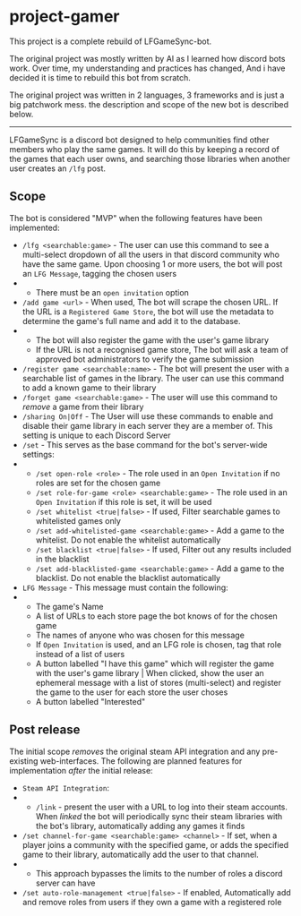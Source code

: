 # project-gamer

This project is a complete rebuild of LFGameSync-bot.

The original project was mostly written by AI as I learned how discord bots work. Over time, my understanding and practices has changed, And i have decided it is time to rebuild this bot from scratch.

The original project was written in 2 languages, 3 frameworks and is just a big patchwork mess. the description and scope of the new bot is described below.

----

LFGameSync is a discord bot designed to help communities find other members who play the same games.
It will do this by keeping a record of the games that each user owns, and searching those libraries when another user creates an `/lfg` post.

## Scope

The bot is considered "MVP" when the following features have been implemented:
- `/lfg <searchable:game>` - The user can use this command to see a multi-select dropdown of all the users in that discord community who have the same game. Upon choosing 1 or more users, the bot will post an `LFG Message`, tagging the chosen users
- - There must be an `open invitation` option
- `/add game <url>` - When used, The bot will scrape the chosen URL. If the URL is a `Registered Game Store`, the bot will use the metadata to determine the game's full name and add it to the database.
- - The bot will also register the game with the user's game library
  - If the URL is not a recognised game store, The bot will ask a team of approved bot administrators to verify the game submission
- `/register game <searchable:name>` - The bot will present the user with a searchable list of games in the library. The user can use this command to add a known game to their library
- `/forget game <searchable:game>` - The user will use this command to _remove_ a game from their library
- `/sharing On|Off` - The User will use these commands to enable and disable their game library in each server they are a member of. This setting is unique to each Discord Server
- `/set` - This serves as the base command for the bot's server-wide settings:
- - `/set open-role <role>` - The role used in an `Open Invitation` if no roles are set for the chosen game
  - `/set role-for-game <role> <searchable:game>` - The role used in an `Open Invitation` if this role is set, it will be used
  - `/set whitelist <true|false>` - If used, Filter searchable games to whitelisted games only
  - `/set add-whitelisted-game <searchable:game>` - Add a game to the whitelist. Do not enable the whitelist automatically
  - `/set blacklist <true|false>` - If used, Filter out any results included in the blacklist
  - `/set add-blacklisted-game <searchable:game>` - Add a game to the blacklist. Do not enable the blacklist automatically
- `LFG Message` - This message must contain the following:
- - The game's Name
  - A list of URLs to each store page the bot knows of for the chosen game
  - The names of anyone who was chosen for this message
  - If `Open Invitation` is used, and an LFG role is chosen, tag that role instead of a list of users
  - A button labelled "I have this game" which will register the game with the user's game library | When clicked, show the user an ephemeral message with a list of stores (multi-select) and register the game to the user for each store the user choses
  - A button labelled "Interested"
 
## Post release
The initial scope _removes_ the original steam API integration and any pre-existing web-interfaces. The following are planned features for implementation _after_ the initial release:
- `Steam API Integration`:
- - `/link` - present the user with a URL to log into their steam accounts. When _linked_ the bot will periodically sync their steam libraries with the bot's library, automatically adding any games it finds
- `/set channel-for-game <searchable:game> <channel>` - If set, when a player joins a community with the specified game, or adds the specified game to their library, automatically add the user to that channel.
- - This approach bypasses the limits to the number of roles a discord server can have
- `/set auto-role-management <true|false>` - If enabled, Automatically add and remove roles from users if they own a game with a registered role
